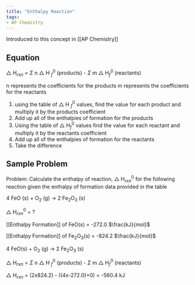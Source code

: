 ```yaml
---
title: "Enthalpy Reaction"
tags:
- AP Chemistry
---
```


Introduced to this concept in [[AP Chemistry]]
## Equation

$\triangle$ H$_{rxn}$ = $\Sigma$ n $\triangle$ H $_f^0$ (products) - $\Sigma$ m $\triangle$ H$_f^0$ (reactants)

n represents the coefficients for the products
m represents the coefficients for the reactants


1. using the table of $\triangle$ H $_f^0$ values, find the value for each product and multiply it by the products coefficient
2. Add up all of the enthalpies of formation for the products
3. Using the table of $\triangle$ H$_f^0$ values find the value for each reactant and multiply it by the reactants coefficient
4. Add up all of the enthalpies of formation for the reactants
5. Take the difference

## Sample Problem

Problem: Calculate the enthalpy of reaction, $\triangle$ H$_{rxn}^0$ for the following reaction given the enthalpy of formation data provided in the table

4 FeO (s) + O$_2$ (g) -> 2 Fe$_2$O$_3$ (s)

$\triangle$ H$_{rxn}^0$ = ?

[[Enthalpy Formation]] of FeO(s) = -272.0 $\frac{kJ}{mol}$

[[Enthalpy Formation]] of Fe$_2$O$_3$(s) = -824.2 $\frac{kJ}{mol}$

4 FeO(s) + O$_2$ (g) -> 2 Fe$_2$O$_3$ (s)

$\triangle$ H$_{rxn}$ = $\Sigma$ n $\triangle$ H $_f^0$ (products) - $\Sigma$ m $\triangle$ H$_f^0$ (reactants)

$\triangle$ H$_{rxn}$ = (2x824.2) - ((4x-272.0)+0) = -560.4 kJ


